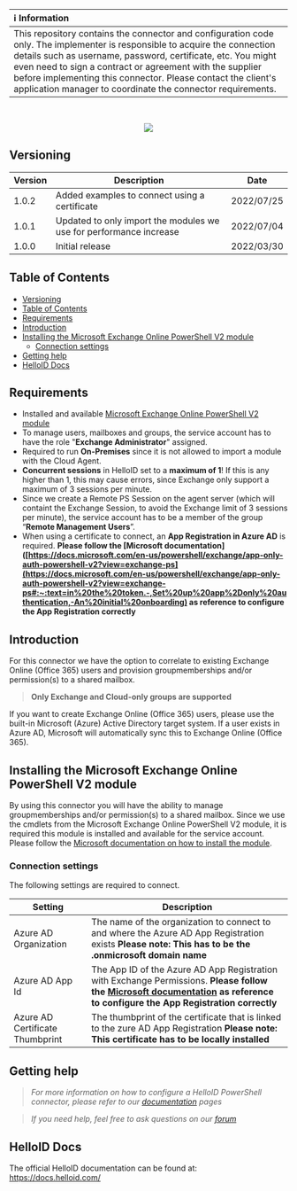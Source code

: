 | :information_source: Information |
|:---------------------------|
| This repository contains the connector and configuration code only. The implementer is responsible to acquire the connection details such as username, password, certificate, etc. You might even need to sign a contract or agreement with the supplier before implementing this connector. Please contact the client's application manager to coordinate the connector requirements.       |
<br />

<p align="center">
  <img src="https://user-images.githubusercontent.com/69046642/160915847-b8a72368-931c-45d1-8f93-9cc7bb974ca8.png">
</p>

## Versioning
| Version | Description | Date |
| - | - | - |
| 1.0.2   | Added examples to connect using a certificate | 2022/07/25  |
| 1.0.1   | Updated to only import the modules we use for performance increase | 2022/07/04  |
| 1.0.0   | Initial release | 2022/03/30  |

<!-- TABLE OF CONTENTS -->
## Table of Contents
- [Versioning](#versioning)
- [Table of Contents](#table-of-contents)
- [Requirements](#requirements)
- [Introduction](#introduction)
- [Installing the Microsoft Exchange Online PowerShell V2 module](#installing-the-microsoft-exchange-online-powershell-v2-module)
  - [Connection settings](#connection-settings)
- [Getting help](#getting-help)
- [HelloID Docs](#helloid-docs)

## Requirements
- Installed and available [Microsoft Exchange Online PowerShell V2 module](https://docs.microsoft.com/en-us/powershell/exchange/exchange-online-powershell-v2?view=exchange-ps)
- To manage users, mailboxes and groups, the service account has to have the role "**Exchange Administrator**" assigned.
- Required to run **On-Premises** since it is not allowed to import a module with the Cloud Agent.
- **Concurrent sessions** in HelloID set to a **maximum of 1**! If this is any higher than 1, this may cause errors, since Exchange only support a maximum of 3 sessions per minute.
- Since we create a Remote PS Session on the agent server (which will containt the Exchange Session, to avoid the Exchange limit of 3 sessions per minute), the service account has to be a member of the group “**Remote Management Users**”.
- When using a certificate to connect, an __App Registration in Azure AD__ is required. __Please follow the [Microsoft documentation]([https://docs.microsoft.com/en-us/powershell/exchange/app-only-auth-powershell-v2?view=exchange-ps](https://docs.microsoft.com/en-us/powershell/exchange/app-only-auth-powershell-v2?view=exchange-ps#:~:text=in%20the%20token.-,Set%20up%20app%2Donly%20authentication,-An%20initial%20onboarding) as reference to configure the App Registration correctly__

## Introduction
For this connector we have the option to correlate to existing Exchange Online (Office 365) users and provision groupmemberships and/or permission(s) to a shared mailbox.
  >__Only Exchange and Cloud-only groups are supported__

If you want to create Exchange Online (Office 365) users, please use the built-in Microsoft (Azure) Active Directory target system. If a user exists in Azure AD, Microsoft will automatically sync this to Exchange Online (Office 365).

<!-- GETTING STARTED -->
## Installing the Microsoft Exchange Online PowerShell V2 module
By using this connector you will have the ability to manage groupmemberships and/or permission(s) to a shared mailbox.
Since we use the cmdlets from the Microsoft Exchange Online PowerShell V2 module, it is required this module is installed and available for the service account.
Please follow the [Microsoft documentation on how to install the module](https://docs.microsoft.com/en-us/powershell/exchange/exchange-online-powershell-v2?view=exchange-ps#install-the-exo-v2-module). 


### Connection settings
The following settings are required to connect.

| Setting     | Description |
| ------------ | ----------- |
| Azure AD Organization | The name of the organization to connect to and where the Azure AD App Registration exists __Please note: This has to be the .onmicrosoft domain name__ |
| Azure AD App Id | The App ID of the Azure AD App Registration with Exchange Permissions. __Please follow the [Microsoft documentation](https://docs.microsoft.com/en-us/powershell/exchange/app-only-auth-powershell-v2?view=exchange-ps#:~:text=in%20the%20token.-,Set%20up%20app%2Donly%20authentication,-An%20initial%20onboarding) as reference to configure the App Registration correctly__  |
| Azure AD Certificate Thumbprint | The thumbprint of the certificate that is linked to the zure AD App Registration __Please note: This certificate has to be locally installed__|

## Getting help
> _For more information on how to configure a HelloID PowerShell connector, please refer to our [documentation](https://docs.helloid.com/hc/en-us/articles/360012518799-How-to-add-a-target-system) pages_

> _If you need help, feel free to ask questions on our [forum](https://forum.helloid.com/forum/helloid-connectors/provisioning/806-helloid-provisioning-helloid-conn-prov-target-exchangeonline)_

## HelloID Docs
The official HelloID documentation can be found at: https://docs.helloid.com/
